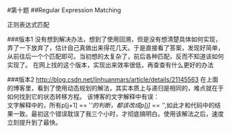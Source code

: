 #第十题
##Regular Expression Matching

正则表达式匹配

###版本1
没有想到解决办法，想到了使用回溯，但是没有想清楚具体如何实现，弄了一下放弃了，估计自己真做出来得花几天。于是直接看了答案，发现好简单，从前往后一个个匹配即可。当初想的太复杂了，前后各种匹配，反而不知道该如何实现了。
在网上找的这个版本，实现出来效率很低，再查查有什么更好的办法

###版本2
http://blog.csdn.net/linhuanmars/article/details/21145563
在上面的博客里，看到了使用动态规划的解法，其实本质上与递归是相同的，难点就在于如何找到它的状态转移方程。
该博客的文字解释中有误：   
	文字解释中的，所有p[j+1] == '*'的判断，都该改成p[j] == '*',如此才和代码中的结果一致。最初这个错误耽误了我三个小时，才彻底搞明白。使用该解法之后，速度立刻提升到了最快。